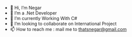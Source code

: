 - 👋 Hi, I’m Negar
- 👀 I’m a .Net Developer
- 🌱 I’m currently Working With C#
- 💞️ I’m looking to collaborate on International Project
- 📫 How to reach me : mail me to thatsnegar@gmail.com 
